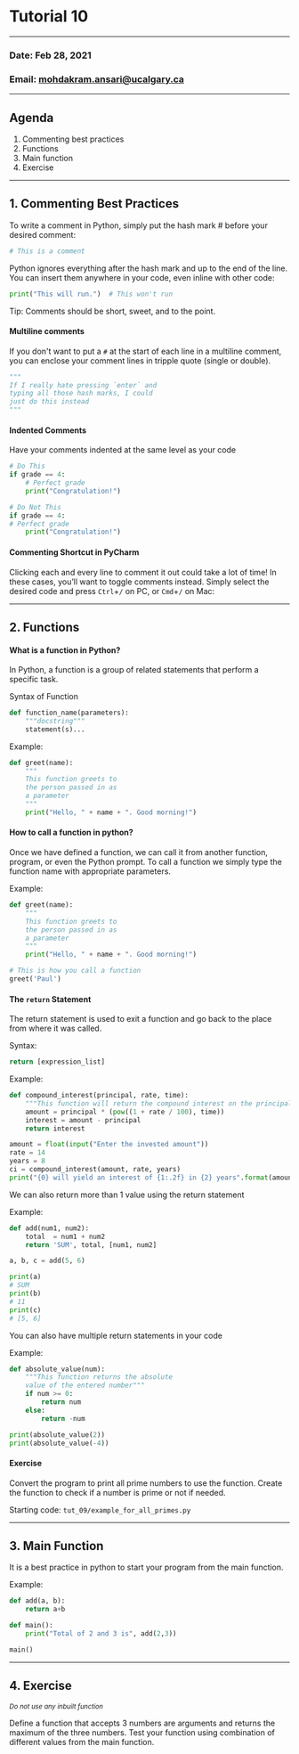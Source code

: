 # Tutorial 10

---

### Date: Feb 28, 2021

### Email: mohdakram.ansari@ucalgary.ca

---

## Agenda

1. Commenting best practices
2. Functions
3. Main function
4. Exercise

---

## 1. Commenting Best Practices

To write a comment in Python, simply put the hash mark # before your desired comment:

```python
# This is a comment
```

Python ignores everything after the hash mark and up to the end of the line. 
You can insert them anywhere in your code, even inline with other code:

```python
print("This will run.")  # This won't run
```

Tip: Comments should be short, sweet, and to the point.

#### Multiline comments

If you don't want to put a `#` at the start of each line in a multiline comment,
you can enclose your comment lines in tripple quote (single or double).

```python
"""
If I really hate pressing `enter` and
typing all those hash marks, I could
just do this instead
"""
```

#### Indented Comments

Have your comments indented at the same level as your code

```python
# Do This
if grade == 4:
    # Perfect grade
    print("Congratulation!")

# Do Not This
if grade == 4:
# Perfect grade
    print("Congratulation!")
```


#### Commenting Shortcut in PyCharm
Clicking each and every line to comment it out could take a lot of time! 
In these cases, you’ll want to toggle comments instead. 
Simply select the desired code and press `Ctrl`+`/` on PC, or `Cmd`+`/` on Mac:


---

## 2. Functions

#### What is a function in Python?

In Python, a function is a group of related statements that perform a specific task.

Syntax of Function
```python
def function_name(parameters):
    """docstring"""
    statement(s)...
```

Example:
```python
def greet(name):
    """
    This function greets to
    the person passed in as
    a parameter
    """
    print("Hello, " + name + ". Good morning!")
```

#### How to call a function in python?
Once we have defined a function, we can call it from another function, program, 
or even the Python prompt. 
To call a function we simply type the function name with appropriate parameters.

Example:
```python
def greet(name):
    """
    This function greets to
    the person passed in as
    a parameter
    """
    print("Hello, " + name + ". Good morning!")

# This is how you call a function
greet('Paul')
```

#### The `return` Statement

The return statement is used to exit a function and go back to the place from where it was called.

Syntax:
```python
return [expression_list]
```

Example:
```python
def compound_interest(principal, rate, time):
    """This function will return the compound interest on the principal amount"""
    amount = principal * (pow((1 + rate / 100), time)) 
    interest = amount - principal
    return interest 

amount = float(input("Enter the invested amount"))
rate = 14
years = 8
ci = compound_interest(amount, rate, years)
print("{0} will yield an interest of {1:.2f} in {2} years".format(amount, ci, years))
```

We can also return more than 1 value using the return statement

Example:
```python
def add(num1, num2):
    total  = num1 + num2
    return 'SUM', total, [num1, num2]

a, b, c = add(5, 6)

print(a)
# SUM
print(b)
# 11
print(c)
# [5, 6]
```

You can also have multiple return statements in your code

Example:
```python
def absolute_value(num):
    """This function returns the absolute
    value of the entered number"""
    if num >= 0:
        return num
    else:
        return -num

print(absolute_value(2))
print(absolute_value(-4))
```

#### Exercise

Convert the program to print all prime numbers to use the function.
Create the function to check if a number is prime or not if needed.

Starting code: `tut_09/example_for_all_primes.py`


---

## 3. Main Function

It is a best practice in python to start your program from the main function.

Example:
```python
def add(a, b):
    return a+b

def main():
    print("Total of 2 and 3 is", add(2,3))

main()
```

---

## 4. Exercise

*<small>Do not use any inbuilt function</small>*

Define a function that accepts 3 numbers are arguments and returns the maximum of the three numbers.
Test your function using combination of different values from the main function.

